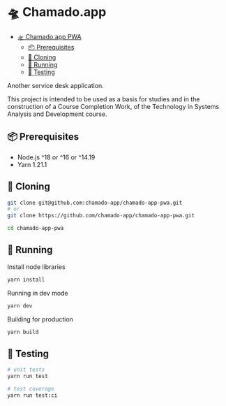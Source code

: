 # 🛸 Chamado.app

<!--toc:start-->

- [🛸 Chamado.app PWA](#-chamadoapp-pwa)
  - [📦 Prerequisites](#-prerequisites)
  - [🛬 Cloning](#-cloning)
  - [🏃 Running](#-running)
  - [🧪 Testing](#-testing)
  <!--toc:end-->

Another service desk application.

This project is intended to be used as a basis for studies and in the
construction of a Course Completion Work, of the Technology in Systems
Analysis and Development course.

## 📦 Prerequisites

- Node.js ^18 or ^16 or ^14.19
- Yarn 1.21.1

## 🛬 Cloning

```sh
git clone git@github.com:chamado-app/chamado-app-pwa.git
# or
git clone https://github.com/chamado-app/chamado-app-pwa.git
```

```sh
cd chamado-app-pwa
```

## 🏃 Running

Install node libraries

```sh
yarn install
```

Running in dev mode

```sh
yarn dev
```

Building for production

```sh
yarn build
```

## 🧪 Testing

```bash
# unit tests
yarn run test

# test coverage
yarn run test:ci
```

<!-- ## ✏️ Contributing

For more information about code patterns and rules for development,
see the [CONTRIBUTING](./CONTRIBUTING.md) file. -->
